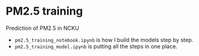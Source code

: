 # PM2.5 training

Prediction of PM2.5 in NCKU

* `pm2.5_training_notebook.ipynb` is how I build the models step by step.
* `pm2.5_training_model.ipynb` is putting all the steps in one place.

